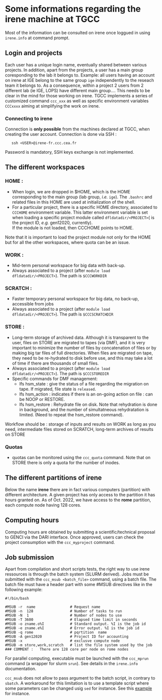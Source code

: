 # Some informations regarding the irene machine at TGCC

Most of the information can be consulted on irene once loggued in using `irene.info` at command prompt.

## Login and projects
  Each user has a unique login name, eventually shared between various projects.
In addition, apart from the projects, a user has a main group coresponding to the lab it belongs to. 
Example: all users having an account on irene at IGE belong to the same group `ige` independently to the 
reseach team it belongs to.  As a consequence, within a project 2 users from 2 different lab (ie IGE, LOPS) 
have different main group.... This needs to be clear in the mind for those working on irene. TGCC implements a series 
of customized command `ccc_xxx` as well as specific environment variables `CCCxxxx` aiming at simplifying the work on irene.
### Connecting to irene
Connection is **only possible**  from the machines declared at TGCC, when creating the user account. Connection is done via SSH :

```
   ssh <USER>@irene-fr.ccc.cea.fr
```

Password is mandatory, SSH keys exchange is not implemented.

## The different workspaces
### HOME :
  * When login, we are dropped in $HOME, which is the HOME corresponding to the main group (lab group, *i.e.* `ige`). The `.bashrc` and related 
files in this HOME are used at initialization of the shell.
  * For a particular project, there is a specific HOME directory, associated to `CCCHOME` environment variable. This latter environment variable
is set when loading a specific project module called `dfldatadir/<PROJECT>`(<PROJECT> is the project ID, *e.g.* gen12020, currently).  
If the module is not loaded, then CCCHOME points to HOME.

Note that it is important to load the project module not only for the HOME but for all the other workspaces, where quota can be an issue.
### WORK :
  * Mid-term personal workspace for big data with back-up.
  * Always associated to a project (after `module load dfldatadir/<PROJECT>`). The path is `$CCCWORKDIR`

### SCRATCH :
  * Faster temporary personal workspace for big data, no back-up, accessible from jobs
  * Always associated to a project (after `module load dfldatadir/<PROJECT>`). The path is `$CCCSCRATCHDIR`

### STORE :
  * Long-term storage of archived data. Although it is transparent to the user, files on STORE are migrated to tapes (via DMF), and it is
very important to minimize the number of files by concatenation of files or by making big tar files of full directories. When files are
migrated on tape, they need to be re-hydrated to disk before use, and this may take a lot of time if there are thousands of small files.
  * Always associated to a project (after `module load dfldatadir/<PROJECT>`). The path is `$CCCSTOREDIR`
  * Specific commands for DMF management:
    * lfs hsm_state <file > : give the status of a file regarding the migration on tape. If migrated, file state is `released`.
    * lfs hsm_action <file> : indicates if there is an on-going action on file : can be NOOP or RESTORE.
    * lfs hsm_restore <file> : Rehydrate file on disk. Note that rehydration is done in background, and the number of simultatneous rehydratation is limited. (Need to repeat the hsm_restore command).

Workflow should be : storage of inputs and results on WORK as long as you need, intermediate files stored on SCRATCH, long-term archives of results on STORE 
### Quotas 
  * quotas can be monitored using the `ccc_quota` command.   Note that on STORE there is only a quota for the number of inodes.

## The different partitions of irene
Below the name **irene** there are in fact various computers (partition)  with different architecture. A given project has only access to the 
partition it has hours granted on. As of Oct. 2022, we have access to the **rome** partition, each compute node having 128 cores.

## Computing hours
  Computing hours are obtained by submitting a scientific/technical proposal to GENCI via the DARI interface. Once approved, users can check the project
consumption with the `ccc_myproject` command. 

## Job submission
Apart from compilation and short scripts tests, the right way to use irene ressources is through the batch system (SLURM derived). Jobs must be submitted with
the `ccc_msub <batch_file>` command, using a batch file. The batch file must have a header part with some #MSUB directives like in the following example:

```
#!/bin/bash

#MSUB -r  name                # Request name                     
#MSUB -n  128                 # Number of tasks to run            
#MSUB -N  1                   # Number of nodes to use          
#MSUB -T 3600                 # Elapsed time limit in seconds   
#MSUB -o zname.o%I            # Standard output. %I is the job id
#MSUB -e zname.e%I            # Error output. %I is the job id   
#MSUB -q rome                 # pqrtition  name                                   
#MSUB -A gen12020             # Project ID for accounting       
#MSUB -x                      # exclusve compute node
#MSUB -m store,work,scratch   # list the file system used by the job
### COMMENT :   There are 128 core per node on rome nodes

```

For parallel computing, executable must be launched with the `ccc_mprun` command (a wrapper for slurm `srun`). See details in the `irene.info` documentation.

`ccc_msub` does not allow to pass argument to the batch script, in contrary to `sbatch`. A workaround for this limitation is to use a template script where some
parameters can be changed usig `sed` for instance. See this [example](restore_occi.sh) for instance.


